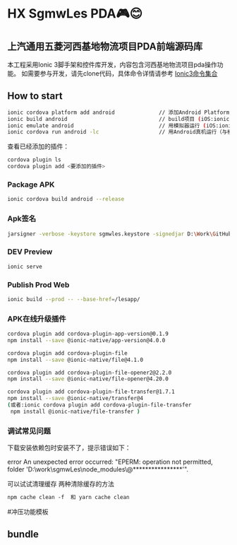 # HX SgmwLes PDA🎮😊

## 上汽通用五菱河西基地物流项目PDA前端源码库

本工程采用Ionic 3脚手架和控件库开发，内容包含河西基地物流项目pda操作功能。
如需要参与开发，请先clone代码，具体命令详情请参考
[Ionic3命令集合](https://ionicframework.com/docs/v3/cli/commands.html)

## How to start

```Bash
ionic cordova platform add android              // 添加Android Platform （iOS:ionic platform add ios）
ionic build android                             // build项目 (iOS:ionic build ios)  
ionic emulate android                           // 用模拟器运行 (iOS:ionic emulate ios)  
ionic cordova run android -lc                   // 用Android真机运行（与模拟器二选一就好啦~~）
```

查看已经添加的插件：

```Bash
cordova plugin ls
cordova plugin add <要添加的插件>
```

### Package APK

```Bash
ionic cordova build android --release
```

### Apk签名

```Bash
jarsigner -verbose -keystore sgmwles.keystore -signedjar D:\Work\GitHub\SgmwLes\platforms\android\app\build\outputs\apk\release\smgwles.release.apk D:\Work\GitHub\SgmwLes\platforms\android\app\build\outputs\apk\release\app-release-unsigned.apk sgmwles.keystore
```

### DEV Preview

```Bash
ionic serve
```

### Publish Prod Web

```Bash
ionic build --prod -- --base-href=/lesapp/
```

### APK在线升级插件

```Bash
cordova plugin add cordova-plugin-app-version@0.1.9
npm install --save @ionic-native/app-version@4.0.0

cordova plugin add cordova-plugin-file
npm install --save @ionic-native/file@4.1.0

cordova plugin add cordova-plugin-file-opener2@2.2.0
npm install --save @ionic-native/file-opener@4.20.0

cordova plugin add cordova-plugin-file-transfer@1.7.1
npm install --save @ionic-native/transfer@4
(或者:ionic cordova plugin add cordova-plugin-file-transfer
 npm install @ionic-native/file-transfer )

```

### 调试常见问题

下载安装依赖包时安装不了，提示错误如下：

error An unexpected error occurred: "EPERM: operation not permitted, folder 'D:\\work\\sgmwLes\\node_modules\\@****************'".

可以试试清理缓存
两种清除缓存的方法

```Bash
npm cache clean -f  和 yarn cache clean
```

#冲压功能模板

## bundle
